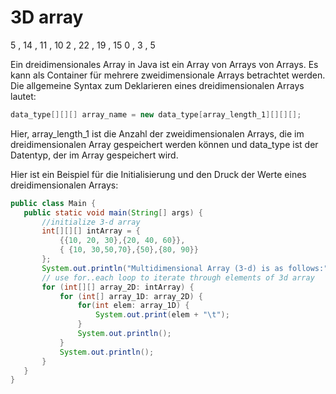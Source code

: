# 3D array

 5 , 14 , 11 , 10
 2 , 22 , 19 , 15
 0 ,  3 ,  5

Ein dreidimensionales Array in Java ist ein Array von Arrays von Arrays.
Es kann als Container für mehrere zweidimensionale Arrays betrachtet werden.
Die allgemeine Syntax zum Deklarieren eines dreidimensionalen Arrays lautet:

```java
data_type[][][] array_name = new data_type[array_length_1][][][];
```



Hier, array_length_1 ist die Anzahl der zweidimensionalen Arrays,
die im dreidimensionalen Array gespeichert werden können
 und data_type ist der Datentyp, der im Array gespeichert wird.

Hier ist ein Beispiel für die Initialisierung und den Druck der Werte eines dreidimensionalen Arrays:

 ```java
 public class Main {
    public static void main(String[] args) {
        //initialize 3-d array
        int[][][] intArray = {
            {{10, 20, 30},{20, 40, 60}}, 
            { {10, 30,50,70},{50},{80, 90}} 
        };
        System.out.println("Multidimensional Array (3-d) is as follows:");
        // use for..each loop to iterate through elements of 3d array
        for (int[][] array_2D: intArray) {
            for (int[] array_1D: array_2D) {
                for(int elem: array_1D) {
                    System.out.print(elem + "\t");
                }
                System.out.println();
            }
            System.out.println();
        }
    }
}
 ```